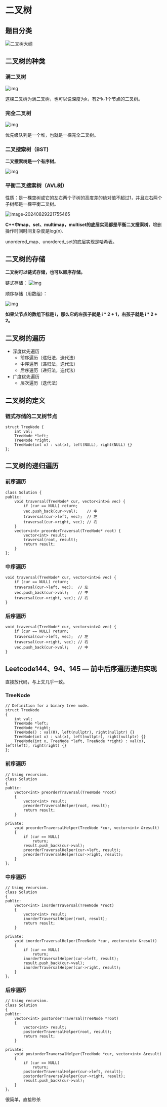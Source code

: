 # 二叉树

## 题目分类

![二叉树大纲](https://gitee.com/OooAlex/study_note/raw/master/img/202408292211581.png)



## 二叉树的种类

### 满二叉树

![img](https://gitee.com/OooAlex/study_note/raw/master/img/202408292212180.png)

这棵二叉树为满二叉树，也可以说深度为k，有2^k-1个节点的二叉树。

### 完全二叉树

![img](https://gitee.com/OooAlex/study_note/raw/master/img/202408292214892.png)

优先级队列是一个堆，也就是一棵完全二叉树。

### 二叉搜索树（BST)

**二叉搜索树是一个有序树**。

![img](https://gitee.com/OooAlex/study_note/raw/master/img/202408292216087.png)

### 平衡二叉搜索树（AVL树）

性质：是一棵空树或它的左右两个子树的高度差的绝对值不超过1，并且左右两个子树都是一棵平衡二叉树。

![image-20240829221755465](https://gitee.com/OooAlex/study_note/raw/master/img/202408292217529.png)

**C++中map、set、multimap，multiset的底层实现都是平衡二叉搜索树**，增删操作时间时间复杂度是log(n).

unordered_map、unordered_set的底层实现是哈希表。



## 二叉树的存储

**二叉树可以链式存储，也可以顺序存储。**

链式存储：
![img](https://gitee.com/OooAlex/study_note/raw/master/img/202408292222172.png)

顺序存储（用数组）：

![img](https://gitee.com/OooAlex/study_note/raw/master/img/202408292222871.png)

**如果父节点的数组下标是 i，那么它的左孩子就是 i \* 2 + 1，右孩子就是 i \* 2 + 2。**



## 二叉树的遍历

- 深度优先遍历
  - 前序遍历（递归法，迭代法）
  - 中序遍历（递归法，迭代法）
  - 后序遍历（递归法，迭代法）
- 广度优先遍历
  - 层次遍历（迭代法）



## 二叉树的定义

### 链式存储的二叉树节点

```
struct TreeNode {
    int val;
    TreeNode *left;
    TreeNode *right;
    TreeNode(int x) : val(x), left(NULL), right(NULL) {}
};
```



## 二叉树的递归遍历

### 前序遍历

```
class Solution {
public:
    void traversal(TreeNode* cur, vector<int>& vec) {
        if (cur == NULL) return;
        vec.push_back(cur->val);    // 中
        traversal(cur->left, vec);  // 左
        traversal(cur->right, vec); // 右
    }
    vector<int> preorderTraversal(TreeNode* root) {
        vector<int> result;
        traversal(root, result);
        return result;
    }
};
```

### 中序遍历

```
void traversal(TreeNode* cur, vector<int>& vec) {
    if (cur == NULL) return;
    traversal(cur->left, vec);  // 左
    vec.push_back(cur->val);    // 中
    traversal(cur->right, vec); // 右
}
```

### 后序遍历

```
void traversal(TreeNode* cur, vector<int>& vec) {
    if (cur == NULL) return;
    traversal(cur->left, vec);  // 左
    traversal(cur->right, vec); // 右
    vec.push_back(cur->val);    // 中
}
```



## Leetcode144、94、145 — 前中后序遍历递归实现

直接放代码，与上文几乎一致。

### TreeNode

```
// Definition for a binary tree node.
struct TreeNode
{
    int val;
    TreeNode *left;
    TreeNode *right;
    TreeNode() : val(0), left(nullptr), right(nullptr) {}
    TreeNode(int x) : val(x), left(nullptr), right(nullptr) {}
    TreeNode(int x, TreeNode *left, TreeNode *right) : val(x), left(left), right(right) {}
};
```

### 前序遍历

```
// Using recursion.
class Solution
{
public:
    vector<int> preorderTraversal(TreeNode *root)
    {
        vector<int> result;
        preorderTraversalHelper(root, result);
        return result;
    }

private:
    void preorderTraversalHelper(TreeNode *cur, vector<int> &result)
    {
        if (cur == NULL)
            return;
        result.push_back(cur->val);
        preorderTraversalHelper(cur->left, result);
        preorderTraversalHelper(cur->right, result);
    }
};
```

### 中序遍历

```
// Using recursion.
class Solution
{
public:
    vector<int> inorderTraversal(TreeNode *root)
    {
        vector<int> result;
        inorderTraversalHelper(root, result);
        return result;
    }

private:
    void inorderTraversalHelper(TreeNode *cur, vector<int> &result)
    {
        if (cur == NULL)
            return;
        inorderTraversalHelper(cur->left, result);
        result.push_back(cur->val);
        inorderTraversalHelper(cur->right, result);
    }
};
```

### 后序遍历

```
// Using recursion.
class Solution
{
public:
    vector<int> postorderTraversal(TreeNode *root)
    {
        vector<int> result;
        postorderTraversalHelper(root, result);
        return result;
    }

private:
    void postorderTraversalHelper(TreeNode *cur, vector<int> &result)
    {
        if (cur == NULL)
            return;
        postorderTraversalHelper(cur->left, result);
        postorderTraversalHelper(cur->right, result);
        result.push_back(cur->val);
    }
};
```

很简单，直接秒杀



